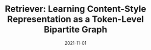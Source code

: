 ---
# Featured image
# To use, add an image named `featured.jpg/png` to your page's folder.
# Focal points: Smart, Center, TopLeft, Top, TopRight, Left, Right, BottomLeft, Bottom, BottomRight.
image:
  caption: ""
  focal_point: ""
  preview_only: false
title: "Retriever: Learning Content-Style Representation as a Token-Level Bipartite Graph"
date: 2021-11-01
authors: ["Dacheng Yin*", "Xuanchi Ren*", "Chong Luo", "Yuwang Wang", "Zhiwei Xiong", "Wenjun Zeng"]
publication_types: ["3"]
featured: False
url_pdf: "https://openreview.net/forum?id=AXWygMvuT6Q"
publication: "ICLR 2022"
---